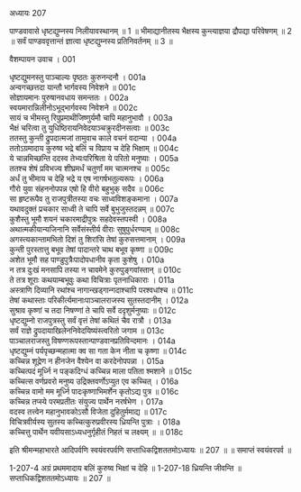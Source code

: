 अध्यायः 207

पाण्डवावासे धृष्टद्युम्नस्य निलीयावस्थानम् ॥ 1 ॥ भीमाद्यानीतस्य भैक्षस्य कुन्त्याज्ञया द्रौपद्या परिवेषणम् ॥ 2 ॥ सर्वं पाण्डववृत्तान्तं ज्ञात्वा धृष्टद्युम्नस्य प्रतिनिवर्तनम् ॥ 3 ॥

वैशम्पायन उवाच ।	001  

धृष्टद्युमनस्तु पाञ्चाल्यः पृष्ठतः कुरुनन्दनौ ।	001a  
अन्वगच्छत्तदा यान्तौ भार्गवस्य निवेशने ॥	001c  
सोज्ञायमानः पुरुषानवधाय समन्ततः ।	002a  
स्वयमारान्निलीनोऽभूद्भार्गवस्य निवेशने ॥	002c  
सायं च भीमस्तु रिपुप्रमाथीजिष्णुर्यमौ चापि महानुभावौ ।	003a  
भैक्षं चरित्वा तु युधिष्ठिरायनिवेदयाञ्चक्रुरदीनसत्वाः ॥	003c  
ततस्तु कुन्ती द्रुपदात्मजां तामुवाच काले वचनं वदान्या ।	004a  
ततोऽग्रमादाय कुरुष्व भद्रे बलिं च विप्राय च देहि भिक्षाम् ॥	004c  
ये चान्नमिच्छन्ति ददस्व तेभ्यःपरिश्रिता ये परितो मनुष्याः ।	005a  
ततश्च शेषं प्रविभज्य शीघ्रमर्धं चतुर्णां मम चात्मनश्च ॥	005c  
अर्धं तु भीमाय च देहि भद्रे य एष नागर्षभतुल्यरूपः ।	006a  
गौरो युवा संहननोपपन्न एषो हि वीरो बहुभुक् सदैव ॥	006c  
सा हृष्टरूपैव तु राजपुत्रीतस्या वचः साध्वविशङ्कमाना ।	007a  
यथावदुक्तं प्रचकार साध्वी ते चापि सर्वे बुभुजुस्तदन्नम् ॥	007c  
कुशैस्तु भूमौ शयनं चकारमाद्रीपुत्रः सहदेवस्तपस्वी ।	008a  
अथात्मकीयान्यजिनानि सर्वेसंस्तीर्य वीराः सुषुपुर्धरण्याम् ॥	008c  
अगस्त्यकान्तामभितो दिशं तु शिरांसि तेषां कुरुसत्तमानाम् ।	009a  
कुन्ती पुरस्तात्तु बभूव तेषां पादान्तरे चाथ बभूव कृष्णा ॥	009c  
अशेत भूमौ सह पाण्डुपुत्रैःपादोपधानीव कृता कुशेषु ।	010a  
न तत्र दुःखं मनसापि तस्या न चावमेने कुरुपुङ्गवांस्तान् ॥	010c  
ते तत्र शूराः कथयाम्बभूवुः कथा विचित्राः पृतनाधिकाराः ।	011a  
अस्त्राणि दिव्यानि रथांश्च नागान्खड्गान्गदाश्चापि परश्वधांश्च ॥	011c  
तेषां कथास्ताः परिकीर्त्यमानाःपाञ्चालराजस्य सुतस्तदानीम् ।	012a  
सुश्राव कृष्णां च तदा निषण्णां ते चापि सर्वे ददृशुर्मनुष्याः ॥	012c  
धृष्टद्युम्नो राजपुत्रस्तु सर्वं वृत्तं तेषां कथितं चैव रात्रौ ।	013a  
सर्वं राज्ञे द्रुपदायाखिलेननिवेदयिष्यंस्त्वरितो जगाम ॥	013c  
पाञ्चालराजस्तु विषण्णरूपस्तान्पाण्डवानप्रतिविन्दमानः ।	014a  
धृष्टद्युम्नं पर्यपृच्छन्महात्मा क्व सा गता केन नीता च कृष्णा ॥	014c  
कच्चिन्न शूद्रेण न हीनजेन वैश्येन वा करदेनोपपन्ना ।	015a  
कच्चित्पदं मूर्ध्नि न पङ्कदिग्धं कच्चिन्न माला पतिता श्मशाने ॥	015c  
कच्चित्स वर्णप्रवरो मनुष्य उद्रिक्तवर्णोऽप्युत एव कच्चित् ।	016a  
कच्चिन्न वामो मम मूर्ध्नि पादःकृष्णाभिमर्शेन कृतोऽद्य पुत्र ॥	016c  
कच्चिन्न तप्स्ये परमप्रतीतः संयुज्य पार्थेन नरर्षभेण ।	017a  
वदस्व तत्त्वेन महानुभावकोऽसौ विजेता दुहितुर्ममाद्य ॥	017c  
विचित्रवीर्यस्य सुतस्य कच्चित्कुरुप्रवीरस्य ध्रियन्ति पुत्राः ।	018a  
कच्चित्तु पार्थेन यवीयसाऽध्यधनुर्गृहीतं निहतं च लक्ष्यम् ॥ ॥	018c  

इति श्रीमन्महाभारते आदिपर्वणि स्वयंवरपर्वणि सप्ताधिकद्विशततमोऽध्यायः ॥ 207 ॥ ॥ समाप्तं स्वयंवरपर्व ॥

1-207-4 अग्रं प्रथममादाय बलिं कुरुष्व भिक्षां च देहि ॥ 1-207-18 ध्रियन्ति जीवन्ति ॥ सप्ताधिकद्विशततमोऽध्यायः ॥ 207 ॥
